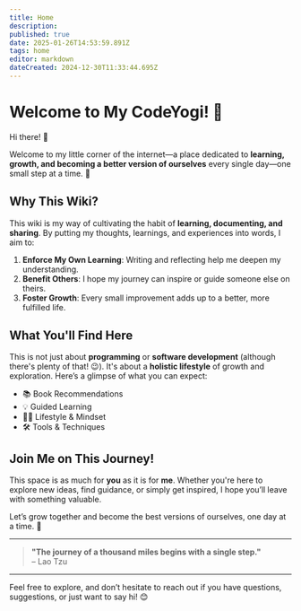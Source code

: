 ```yaml
---
title: Home
description: 
published: true
date: 2025-01-26T14:53:59.891Z
tags: home
editor: markdown
dateCreated: 2024-12-30T11:33:44.695Z
---
```


# Welcome to My CodeYogi! 🌟

Hi there! 👋 

Welcome to my little corner of the internet—a place dedicated to **learning, growth, and becoming a better version of ourselves** every single day—one small step at a time. 🚀

## Why This Wiki?

This wiki is my way of cultivating the habit of **learning, documenting, and sharing**. By putting my thoughts, learnings, and experiences into words, I aim to:

1. **Enforce My Own Learning**: Writing and reflecting help me deepen my understanding.
2. **Benefit Others**: I hope my journey can inspire or guide someone else on theirs.
3. **Foster Growth**: Every small improvement adds up to a better, more fulfilled life.

## What You'll Find Here

This is not just about **programming** or **software development** (although there's plenty of that! 😉). It's about a **holistic lifestyle** of growth and exploration. Here’s a glimpse of what you can expect:

- 📚 Book Recommendations
- 💡 Guided Learning
- 🧘‍♂️ Lifestyle & Mindset
- 🛠️ Tools & Techniques

## Join Me on This Journey!

This space is as much for **you** as it is for **me**. Whether you're here to explore new ideas, find guidance, or simply get inspired, I hope you’ll leave with something valuable.

Let’s grow together and become the best versions of ourselves, one day at a time. 🌱

---

> **"The journey of a thousand miles begins with a single step."**  
> – Lao Tzu

---

Feel free to explore, and don’t hesitate to reach out if you have questions, suggestions, or just want to say hi! 😊